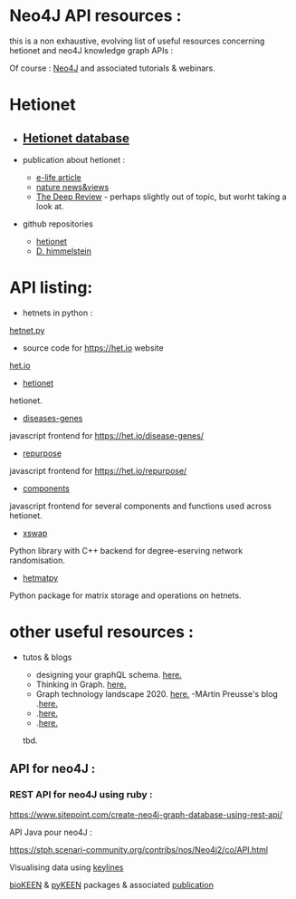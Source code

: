 # Neo4J API resources : 

this is a non exhaustive, evolving list of useful resources concerning hetionet and neo4J knowledge graph APIs :

Of course : [Neo4J](https://www.neo4J.com) and associated tutorials & webinars.


# Hetionet 

- [Hetionet database](https://het.io/)
    -
- publication about hetionet : 
    - [e-life article](https://elifesciences.org/articles/26726)
    - [nature news&views](https://www.nature.com/news/legal-confusion-threatens-to-slow-data-science-1.20359)
    - [The Deep Review](https://www.biorxiv.org/content/10.1101/142760v2) - perhaps slightly out of topic, but worht taking a look at.

- github repositories
    - [hetionet](https://github.com/hetio)
    - [ D. himmelstein](https://github.com/search?q=topic%3Arephetio+user%3Adhimmel&type=Repositories)


# API listing: 

- hetnets in python : 

[hetnet.py](https://github.com/hetio/hetnetpyv)
- source code for https://het.io website

[het.io ](https://github.com/hetio/het.io)
- [hetionet](https://github.com/hetio/hetionet)

hetionet. 

- [diseases-genes](https://github.com/hetio/disease-genes-frontend)

javascript frontend for https://het.io/disease-genes/ 

- [repurpose](https://github.com/hetio/repurpose-frontend)

javascript frontend for https://het.io/repurpose/

- [components](https://github.com/hetio/frontend-components)

javascript frontend for several components and functions used across hetionet. 

- [xswap](https://github.com/hetio/xswap)

Python library with C++ backend for degree-eserving network randomisation.

- [hetmatpy](https://github.com/hetio/hetmatpy)

Python package for matrix storage and operations on hetnets. 

# other useful resources :

- tutos & blogs 
    - designing your graphQL schema. [here.](https://grandstack.io/docs/guide-graphql-schema-design/)
    - Thinking in Graph. [here.](https://graphql.org/learn/thinking-in-graphs/#it-s-graphs-all-the-way-down-https-en-wikipedia-org-wiki-turtles-all-the-way-down)
    - Graph technology landscape 2020. [here.](https://graphaware.com/graphaware/2020/02/17/graph-technology-landscape-2020.html)
    -MArtin Preusse's blog .[here.](https://graphdb-bio.com/)
    - .[here.]()
    - .[here.]() 
  
  tbd.

## API for neo4J : 

### REST API for neo4J using ruby : 
https://www.sitepoint.com/create-neo4j-graph-database-using-rest-api/

API Java pour neo4J :

https://stph.scenari-community.org/contribs/nos/Neo4j2/co/API.html

Visualising data using [keylines](https://cambridge-intelligence.com/keylines/neo4j/)

[bioKEEN](https://github.com/SmartDataAnalytics/BioKEEN) & [pyKEEN](https://github.com/SmartDataAnalytics/PyKEEN) packages & associated [publication](https://academic.oup.com/bioinformatics/article-abstract/35/18/3538/5320556?redirectedFrom=fulltext)

